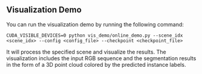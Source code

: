 ## Visualization Demo

You can run the visualization demo by running the following command:

```
CUDA_VISIBLE_DEVICES=0 python vis_demo/online_demo.py --scene_idx <scene_idx> --config <config_file> --checkpoint <checkpoint_file>
```

It will process the specified scene and visualize the results. The visualization includes the input RGB sequence and the segmentation results in the form of a 3D point cloud colored by the predicted instance labels.